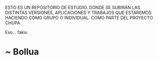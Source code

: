 ESTO ES UN REPOSITORIO DE ESTUDIO. DONDE SE SUBIRÁN LAS DISTINTAS VERSIONES,
APLICACIONES Y TRABAJOS QUE ESTAREMOS HACIENDO COMO GRUPO O INDIVIDUAL.
COMO PARTE DEL PROYECTO CHUPA

Eso... fakiu
#   ~ Bollua
